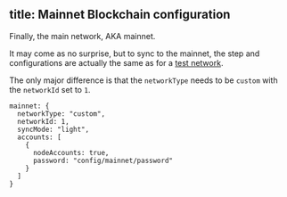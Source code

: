 title: Mainnet Blockchain configuration
---

Finally, the main network, AKA mainnet.

It may come as no surprise, but to sync to the mainnet, the step and configurations are actually the same as for a [test network](/docs/blockchain_testnet_configuration.html).

The only major difference is that the `networkType` needs to be `custom` with the `networkId` set to `1`.

<pre><code class="javascript">mainnet: {
  networkType: "custom",
  networkId: 1,
  syncMode: "light",
  accounts: [
    {
      nodeAccounts: true,
      password: "config/mainnet/password"
    }
  ]
}
</code></pre>
